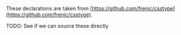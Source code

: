 These declarations are taken from
[https://github.com/frenic/csstype](https://github.com/frenic/csstype).

TODO: See if we can source these directly
